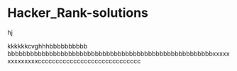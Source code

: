  # Hacker_Rank-solutions
hj

kkkkkkcvghhhbbbbbbbbbb
bbbbbbbbbbbbbbbbbbbbbbbbbbbbbbbbbbbbbbbbbbbbbbbbbbbbbbxxxxxxxxxxxxxxccccccccccccccccccccccccccccc
